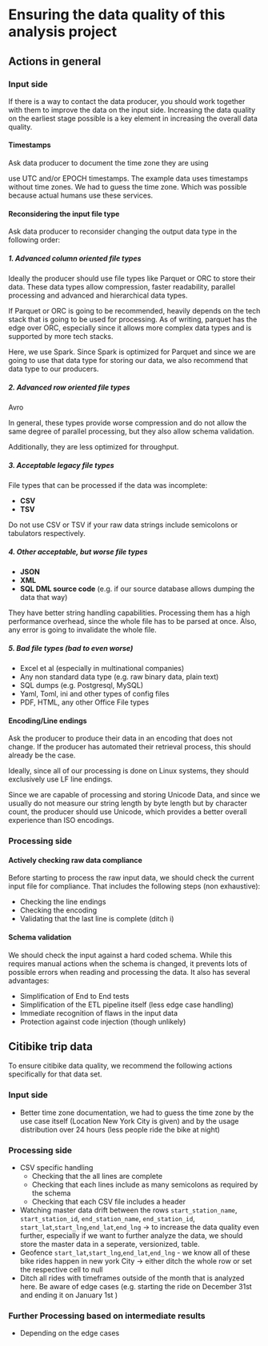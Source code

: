 <!-- markdownlint-disable MD024 -->

# Ensuring the data quality of this analysis project

## Actions in general

### Input side

If there is a way to contact the data producer, you should work together
with them to improve the data on the input side. Increasing the data
quality on the earliest stage possible is a key element in increasing the
overall data quality.

#### Timestamps

Ask data producer to document the time zone they are using

use UTC and/or EPOCH timestamps. The example data uses
timestamps without time zones. We had to guess the time zone. Which was
possible because actual humans use these services.

#### Reconsidering the input file type

Ask data producer to reconsider changing the output data type in the
following order:

##### 1. Advanced column oriented file types

Ideally the producer should use file types like Parquet or ORC to store their
data. These data types allow compression, faster readability, parallel
processing and advanced and hierarchical data types.

If Parquet or ORC is going to be recommended, heavily depends on the tech
stack that is going to be used for processing.
As of writing, parquet has the edge over ORC, especially since it allows
more complex data types and is supported by more tech stacks.

Here, we use Spark. Since Spark is optimized for Parquet and since we
are going to use that data type for storing our data, we also
recommend that data type to our producers.

##### 2. Advanced row oriented file types

Avro

In general, these types provide worse compression and do not allow the same
degree of parallel processing, but they also allow schema validation.

Additionally, they are less optimized for throughput.

##### 3. Acceptable legacy file types

File types that can be processed if the data was incomplete:

- **CSV**
- **TSV**

Do not use CSV or TSV if your raw data strings include semicolons
or tabulators respectively.

##### 4. Other acceptable, but worse file types

- **JSON**
- **XML**
- **SQL DML source code** (e.g. if our source database allows
  dumping the data that way)

They have better string handling capabilities. Processing them
has a high performance overhead, since the whole file has to be parsed
at once. Also, any error is going to invalidate the whole file.

##### 5. Bad file types (bad to even worse)

- Excel et al (especially in multinational companies)
- Any non standard data type (e.g. raw binary data, plain text)
- SQL dumps (e.g. Postgresql, MySQL)
- Yaml, Toml, ini and other types of config files
- PDF, HTML, any other Office File types

#### Encoding/Line endings

Ask the producer to produce their data in an encoding that does not change.
If the producer has automated their retrieval process, this should
already be the case.

Ideally, since all of our processing is done on Linux systems, they should
exclusively use LF line endings.

Since we are capable of processing and storing Unicode Data, and since we
usually do not measure our string length by byte length but by character
count, the producer should use Unicode, which provides a better
overall experience than ISO encodings.

### Processing side

#### Actively checking raw data compliance

Before starting to process the raw input data, we should check the current
input file for compliance.
That includes the following steps (non exhaustive):

- Checking the line endings
- Checking the encoding
- Validating that the last line is complete (ditch i)

#### Schema validation

We should check the input against a hard coded schema. While this requires
manual actions when the schema is changed, it prevents lots of
possible errors when reading and processing the data. It also has
several advantages:

- Simplification of End to End tests
- Simplification of the ETL pipeline itself (less edge case handling)
- Immediate recognition of flaws in the input data
- Protection against code injection (though unlikely)

## Citibike trip data

To ensure citibike data quality, we recommend the following actions
specifically for that data set.

### Input side

- Better time zone documentation, we had to guess the time zone by
  the use case itself (Location New York City is given) and by the
  usage distribution over 24 hours (less people ride the
  bike at night)

### Processing side

- CSV specific handling
  - Checking that the all lines are complete
  - Checking that each lines include as many semicolons as required
    by the schema
  - Checking that each CSV file includes a header
- Watching master data drift between the rows `start_station_name`,
  `start_station_id`, `end_station_name`, `end_station_id`,
  `start_lat`,`start_lng`,`end_lat`,`end_lng`
  -> to increase the data quality even further, especially if
  we want to further analyze the data, we should store the master
  data in a seperate, versionized, table.
- Geofence `start_lat`,`start_lng`,`end_lat`,`end_lng` - we know
  all of these bike rides happen in new york City
  -> either ditch the whole row or set the respective
  cell to null
- Ditch all rides with timeframes outside of the month that is
  analyzed here. Be aware of edge cases (e.g. starting the ride
  on December 31st and ending it on January 1st )

### Further Processing based on intermediate results

- Depending on the edge cases
